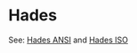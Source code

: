 # Hades 

See: [Hades ANSI](../dgk6x/hades_ansi/readme.md) and [Hades ISO](../dgk6x/hades_iso/readme.md)
